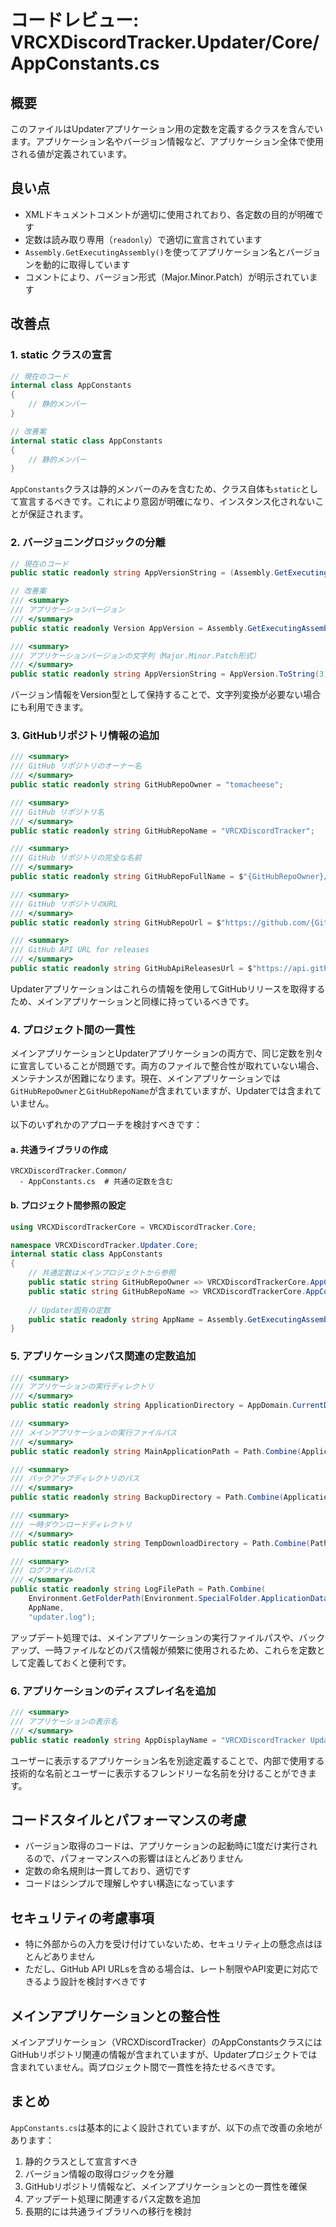 # コードレビュー: VRCXDiscordTracker.Updater/Core/AppConstants.cs

## 概要

このファイルはUpdaterアプリケーション用の定数を定義するクラスを含んでいます。アプリケーション名やバージョン情報など、アプリケーション全体で使用される値が定義されています。

## 良い点

- XMLドキュメントコメントが適切に使用されており、各定数の目的が明確です
- 定数は読み取り専用（`readonly`）で適切に宣言されています
- `Assembly.GetExecutingAssembly()`を使ってアプリケーション名とバージョンを動的に取得しています
- コメントにより、バージョン形式（Major.Minor.Patch）が明示されています

## 改善点

### 1. static クラスの宣言

```csharp
// 現在のコード
internal class AppConstants
{
    // 静的メンバー
}

// 改善案
internal static class AppConstants
{
    // 静的メンバー
}
```

`AppConstants`クラスは静的メンバーのみを含むため、クラス自体も`static`として宣言するべきです。これにより意図が明確になり、インスタンス化されないことが保証されます。

### 2. バージョニングロジックの分離

```csharp
// 現在のコード
public static readonly string AppVersionString = (Assembly.GetExecutingAssembly().GetName().Version ?? new Version(0, 0, 0)).ToString(3); // Major.Minor.Patch

// 改善案
/// <summary>
/// アプリケーションバージョン
/// </summary>
public static readonly Version AppVersion = Assembly.GetExecutingAssembly().GetName().Version ?? new Version(0, 0, 0);

/// <summary>
/// アプリケーションバージョンの文字列（Major.Minor.Patch形式）
/// </summary>
public static readonly string AppVersionString = AppVersion.ToString(3);
```

バージョン情報をVersion型として保持することで、文字列変換が必要ない場合にも利用できます。

### 3. GitHubリポジトリ情報の追加

```csharp
/// <summary>
/// GitHub リポジトリのオーナー名
/// </summary>
public static readonly string GitHubRepoOwner = "tomacheese";

/// <summary>
/// GitHub リポジトリ名
/// </summary>
public static readonly string GitHubRepoName = "VRCXDiscordTracker";

/// <summary>
/// GitHub リポジトリの完全な名前
/// </summary>
public static readonly string GitHubRepoFullName = $"{GitHubRepoOwner}/{GitHubRepoName}";

/// <summary>
/// GitHub リポジトリのURL
/// </summary>
public static readonly string GitHubRepoUrl = $"https://github.com/{GitHubRepoFullName}";

/// <summary>
/// GitHub API URL for releases
/// </summary>
public static readonly string GitHubApiReleasesUrl = $"https://api.github.com/repos/{GitHubRepoFullName}/releases";
```

Updaterアプリケーションはこれらの情報を使用してGitHubリリースを取得するため、メインアプリケーションと同様に持っているべきです。

### 4. プロジェクト間の一貫性

メインアプリケーションとUpdaterアプリケーションの両方で、同じ定数を別々に宣言していることが問題です。両方のファイルで整合性が取れていない場合、メンテナンスが困難になります。現在、メインアプリケーションでは`GitHubRepoOwner`と`GitHubRepoName`が含まれていますが、Updaterでは含まれていません。

以下のいずれかのアプローチを検討すべきです：

#### a. 共通ライブラリの作成

```plaintext
VRCXDiscordTracker.Common/
  - AppConstants.cs  # 共通の定数を含む
```

#### b. プロジェクト間参照の設定

```csharp
using VRCXDiscordTrackerCore = VRCXDiscordTracker.Core;

namespace VRCXDiscordTracker.Updater.Core;
internal static class AppConstants
{
    // 共通定数はメインプロジェクトから参照
    public static string GitHubRepoOwner => VRCXDiscordTrackerCore.AppConstants.GitHubRepoOwner;
    public static string GitHubRepoName => VRCXDiscordTrackerCore.AppConstants.GitHubRepoName;
    
    // Updater固有の定数
    public static readonly string AppName = Assembly.GetExecutingAssembly().GetName().Name ?? string.Empty;
}
```

### 5. アプリケーションパス関連の定数追加

```csharp
/// <summary>
/// アプリケーションの実行ディレクトリ
/// </summary>
public static readonly string ApplicationDirectory = AppDomain.CurrentDomain.BaseDirectory;

/// <summary>
/// メインアプリケーションの実行ファイルパス
/// </summary>
public static readonly string MainApplicationPath = Path.Combine(ApplicationDirectory, "VRCXDiscordTracker.exe");

/// <summary>
/// バックアップディレクトリのパス
/// </summary>
public static readonly string BackupDirectory = Path.Combine(ApplicationDirectory, "Backup");

/// <summary>
/// 一時ダウンロードディレクトリ
/// </summary>
public static readonly string TempDownloadDirectory = Path.Combine(Path.GetTempPath(), "VRCXDiscordTracker_Update");

/// <summary>
/// ログファイルのパス
/// </summary>
public static readonly string LogFilePath = Path.Combine(
    Environment.GetFolderPath(Environment.SpecialFolder.ApplicationData),
    AppName,
    "updater.log");
```

アップデート処理では、メインアプリケーションの実行ファイルパスや、バックアップ、一時ファイルなどのパス情報が頻繁に使用されるため、これらを定数として定義しておくと便利です。

### 6. アプリケーションのディスプレイ名を追加

```csharp
/// <summary>
/// アプリケーションの表示名
/// </summary>
public static readonly string AppDisplayName = "VRCXDiscordTracker Updater";
```

ユーザーに表示するアプリケーション名を別途定義することで、内部で使用する技術的な名前とユーザーに表示するフレンドリーな名前を分けることができます。

## コードスタイルとパフォーマンスの考慮

- バージョン取得のコードは、アプリケーションの起動時に1度だけ実行されるので、パフォーマンスへの影響はほとんどありません
- 定数の命名規則は一貫しており、適切です
- コードはシンプルで理解しやすい構造になっています

## セキュリティの考慮事項

- 特に外部からの入力を受け付けていないため、セキュリティ上の懸念点はほとんどありません
- ただし、GitHub API URLsを含める場合は、レート制限やAPI変更に対応できるよう設計を検討すべきです

## メインアプリケーションとの整合性

メインアプリケーション（VRCXDiscordTracker）のAppConstantsクラスにはGitHubリポジトリ関連の情報が含まれていますが、Updaterプロジェクトでは含まれていません。両プロジェクト間で一貫性を持たせるべきです。

## まとめ

`AppConstants.cs`は基本的によく設計されていますが、以下の点で改善の余地があります：

1. 静的クラスとして宣言すべき
2. バージョン情報の取得ロジックを分離
3. GitHubリポジトリ情報など、メインアプリケーションとの一貫性を確保
4. アップデート処理に関連するパス定数を追加
5. 長期的には共通ライブラリへの移行を検討
